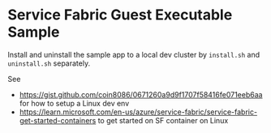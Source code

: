 # Service Fabric Guest Executable Sample

Install and uninstall the sample app to a local dev cluster by `install.sh` and `uninstall.sh` separately.

See

* https://gist.github.com/coin8086/0671260a9d9f1707f58416fe071eeb6aa for how to setup a Linux dev env
* https://learn.microsoft.com/en-us/azure/service-fabric/service-fabric-get-started-containers to get started on SF container on Linux

